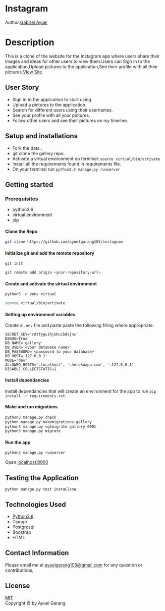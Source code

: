 # Instagram

Author:[Gabriel Ayuel](https://github.com/ayuelgarang105)  
  
# Description  

This is a clone of the website for the Instagram app where users share their  images and ideas for other users to view them.Users can Sign in to the application,Upload pictures to the application,See their profile with all their pictures.[View Site](https://evening-wildwood-32640.herokuapp.com/)


## User Story  
  
* Sign in to the application to start using.  
* Upload a pictures to the application. 
* Search for different users using their usernames.  
* See your profile with all your pictures.  
* Follow other users and see their pictures on my timeline.  

  
## Setup and installations
* Fork the data .
* git clone the gallery repo.
* Activate a virtual environment on terminal: `source virtual/bin/activate`
* Install all the requirements found in requirements file.
* On your terminal run `python3.8 manage.py runserver`



## Getting started

### Prerequisites
* python3.6
* virtual environment
* pip

#### Clone the Repo 
```bash
git clone https://github.com/ayuelgarang105/instagram
```
#### Initialize git and add the remote repository
```bash
git init
```
```bash
git remote add origin <your-repository-url>
```

#### Create and activate the virtual environment
```bash
python3 -m venv virtual
```

```bash
source virtual/bin/activate
```

#### Setting up environment variables
Create a `.env` file and paste paste the following filling where appropriate:
```
SECRET_KEY='rdtfyguihjohucbdsjnc'
DEBUG=True
DB_NAME='gallery'
DB_USER='<your database name>'
DB_PASSWORD='<password to your database>'
DB_HOST='127.0.0.1'
MODE='dev'
ALLOWED_HOSTS='.localhost', '.herokuapp.com', '.127.0.0.1'
DISABLE_COLLECTSTATIC=1
```

#### Install dependancies
Install dependancies that will create an environment for the app to run
`pip install -r requirements.txt`

#### Make and run migrations
```bash
python3 manage.py check
python manage.py makemigrations gallery
python3 manage.py sqlmigrate gallery 0001
python3 manage.py migrate
```

#### Run the app
```bash
python3 manage.py runserver
```
Open [localhost:8000](http://127.0.0.1:8000/)



## Testing the Application
`python manage.py test instaClone`
        
## Technologies Used

* [Python3.8](https://docs.python.org/3/)
* Django 
* Postgresql 
* Boostrap
* HTML

## Contact Information   
Please email me at ayuelgarang105@gmail.com for any question or contributions,
  
## License 

[MIT](LICENSE.md)  <br>
Copyright © by Ayuel Garang 


